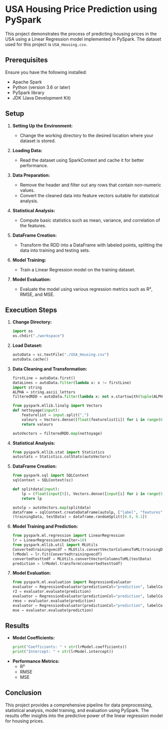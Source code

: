 # USA Housing Price Prediction using PySpark

This project demonstrates the process of predicting housing prices in the USA using a Linear Regression model implemented in PySpark. The dataset used for this project is `USA_Housing.csv`.

## Prerequisites

Ensure you have the following installed:
- Apache Spark
- Python (version 3.6 or later)
- PySpark library
- JDK (Java Development Kit)

## Setup

1. **Setting Up the Environment:**
   - Change the working directory to the desired location where your dataset is stored.

2. **Loading Data:**
   - Read the dataset using SparkContext and cache it for better performance.

3. **Data Preparation:**
   - Remove the header and filter out any rows that contain non-numeric values.
   - Convert the cleaned data into feature vectors suitable for statistical analysis.

4. **Statistical Analysis:**
   - Compute basic statistics such as mean, variance, and correlation of the features.

5. **DataFrame Creation:**
   - Transform the RDD into a DataFrame with labeled points, splitting the data into training and testing sets.

6. **Model Training:**
   - Train a Linear Regression model on the training dataset.

7. **Model Evaluation:**
   - Evaluate the model using various regression metrics such as R², RMSE, and MSE.

## Execution Steps

1. **Change Directory:**
   ```python
   import os
   os.chdir("./workspace")
   ```

2. **Load Dataset:**
   ```python
   autoData = sc.textFile("./USA_Housing.csv")
   autoData.cache()
   ```

3. **Data Cleaning and Transformation:**
   ```python
   firstLine = autoData.first()
   dataLines = autoData.filter(lambda x: x != firstLine)
   import string
   ALPHA = string.ascii_letters
   filteredRDD = autoData.filter(lambda x: not x.startswith(tuple(ALPHA)))

   from pyspark.mllib.linalg import Vectors
   def nettoyage(input):
       featurelist = input.split(",")
       valeurs = Vectors.dense([float(featurelist[i]) for i in range(6)])
       return valeurs

   autoVectors = filteredRDD.map(nettoyage)
   ```

4. **Statistical Analysis:**
   ```python
   from pyspark.mllib.stat import Statistics
   autostats = Statistics.colStats(autoVectors)
   ```

5. **DataFrame Creation:**
   ```python
   from pyspark.sql import SQLContext
   sqlContext = SQLContext(sc)

   def splitdata(input):
       lp = (float(input[5]), Vectors.dense([input[i] for i in range(5)]))
       return lp

   autolp = autoVectors.map(splitdata)
   dataframe = sqlContext.createDataFrame(autolp, ["label", "features"])
   (trainingData, testData) = dataframe.randomSplit([0.9, 0.1])
   ```

6. **Model Training and Prediction:**
   ```python
   from pyspark.ml.regression import LinearRegression
   lr = LinearRegression(maxIter=10)
   from pyspark.mllib.util import MLUtils
   Convertedtrainingvecdf = MLUtils.convertVectorColumnsToML(trainingData)
   lrModel = lr.fit(Convertedtrainingvecdf)
   convertedtesttodf = MLUtils.convertVectorColumnsToML(testData)
   prediction = lrModel.transform(convertedtesttodf)
   ```

7. **Model Evaluation:**
   ```python
   from pyspark.ml.evaluation import RegressionEvaluator
   evaluator = RegressionEvaluator(predictionCol="prediction", labelCol="label", metricName="r2")
   r2 = evaluator.evaluate(prediction)
   evaluator = RegressionEvaluator(predictionCol="prediction", labelCol="label", metricName="rmse")
   rmse = evaluator.evaluate(prediction)
   evaluator = RegressionEvaluator(predictionCol="prediction", labelCol="label", metricName="mse")
   mse = evaluator.evaluate(prediction)
   ```

## Results
- **Model Coefficients:**
  ```python
  print("Coefficients: " + str(lrModel.coefficients))
  print("Intercept: " + str(lrModel.intercept))
  ```
- **Performance Metrics:**
  - R²
  - RMSE
  - MSE

## Conclusion

This project provides a comprehensive pipeline for data preprocessing, statistical analysis, model training, and evaluation using PySpark. The results offer insights into the predictive power of the linear regression model for housing prices.
